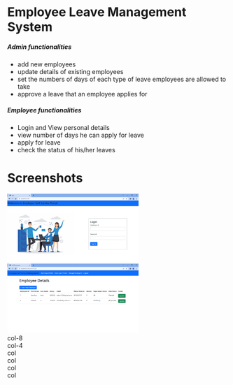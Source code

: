 # Employee Leave Management System
##### Admin functionalities
* add new employees
* update details of existing employees
* set the numbers of days of each type of leave employees are allowed to take
* approve a leave that an employee applies for

##### Employee functionalities
* Login and View personal details
* view number of days he can apply for leave 
* apply for leave
* check the status of his/her leaves

# Screenshots
<div class="container">

   <div class="row">
       <div class="col">
          <img src="imagesEmployee/loginPage.png" alt="LoginPage" width="300">
       </div>
        <div class="col">
          <img src="imagesEmployee/AdminOpening.png" alt="LoginPage" width="300">
        </div>
   </div>
  <div class="row">
    <div class="col-8">col-8</div>
    <div class="col-4">col-4</div>
  </div>
  <div class="row">
     <div class="col">col</div>
     <div class="col">col</div>
  </div>   
   <div class="row">
     <div class="col">col</div>
     <div class="col">col</div>
  </div>
  
  
  
  
  
  
  
</div>
